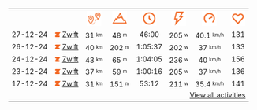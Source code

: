 <table>
    <tr>
        <th></th>
        <th></th>
        <th align="center"><img src="https://raw.githubusercontent.com/robiningelbrecht/strava-activities/master/public/distance.svg" width="30" alt="distance" title="distance"/></th>
        <th align="center"><img src="https://raw.githubusercontent.com/robiningelbrecht/strava-activities/master/public/elevation.svg" width="30" alt="elevation" title="elevation"/></th>
        <th align="center"><img src="https://raw.githubusercontent.com/robiningelbrecht/strava-activities/master/public/time.svg" width="30" alt="time" title="time"/></th>
        <th align="center"><img src="https://raw.githubusercontent.com/robiningelbrecht/strava-activities/master/public/average-watt.svg" width="30" alt="average watts" title="average watts"/></th>
        <th align="center"><img src="https://raw.githubusercontent.com/robiningelbrecht/strava-activities/master/public/average-speed.svg" width="30" alt="average speed" title="average speed"/></th>
        <th align="center"><img src="https://raw.githubusercontent.com/robiningelbrecht/strava-activities/master/public/heart-rate.svg" width="30" alt="average heart rate" title="average heart rate"/></th>
    </tr>
            <tr>
            <td>27-12-24</td>
            <td>
                                <img src="https://raw.githubusercontent.com/robiningelbrecht/strava-activities/master/public/activity-virtual-ride-zwift.svg" width="12" alt="Zwift" title="Zwift"/>
<a href="https://www.strava.com/activities/13199986035" title="Kcal: 543 | Gear: None ">Zwift</a>
            </td>
            <td align="center">31 <sup><sub>km</sub></sup></td>
            <td align="center">48 <sup><sub>m</sub></sup></td>
            <td align="center">46:00</td>
            <td align="center">205 <sup><sub>w</sub></sup></td>
            <td align="center">40.1 <sup><sub>km/h</sub></sup></td>
            <td align="center">131</td>
        </tr>
            <tr>
            <td>26-12-24</td>
            <td>
                                <img src="https://raw.githubusercontent.com/robiningelbrecht/strava-activities/master/public/activity-virtual-ride-zwift.svg" width="12" alt="Zwift" title="Zwift"/>
<a href="https://www.strava.com/activities/13191417520" title="Kcal: 759 | Gear: None ">Zwift</a>
            </td>
            <td align="center">40 <sup><sub>km</sub></sup></td>
            <td align="center">202 <sup><sub>m</sub></sup></td>
            <td align="center">1:05:37</td>
            <td align="center">202 <sup><sub>w</sub></sup></td>
            <td align="center">37 <sup><sub>km/h</sub></sup></td>
            <td align="center">133</td>
        </tr>
            <tr>
            <td>24-12-24</td>
            <td>
                                <img src="https://raw.githubusercontent.com/robiningelbrecht/strava-activities/master/public/activity-virtual-ride-zwift.svg" width="12" alt="Zwift" title="Zwift"/>
<a href="https://www.strava.com/activities/13180299100" title="Kcal: 865 | Gear: None ">Zwift</a>
            </td>
            <td align="center">43 <sup><sub>km</sub></sup></td>
            <td align="center">65 <sup><sub>m</sub></sup></td>
            <td align="center">1:04:05</td>
            <td align="center">236 <sup><sub>w</sub></sup></td>
            <td align="center">40 <sup><sub>km/h</sub></sup></td>
            <td align="center">156</td>
        </tr>
            <tr>
            <td>23-12-24</td>
            <td>
                                <img src="https://raw.githubusercontent.com/robiningelbrecht/strava-activities/master/public/activity-virtual-ride-zwift.svg" width="12" alt="Zwift" title="Zwift"/>
<a href="https://www.strava.com/activities/13176502621" title="Kcal: 706 | Gear: None ">Zwift</a>
            </td>
            <td align="center">37 <sup><sub>km</sub></sup></td>
            <td align="center">59 <sup><sub>m</sub></sup></td>
            <td align="center">1:00:16</td>
            <td align="center">205 <sup><sub>w</sub></sup></td>
            <td align="center">37 <sup><sub>km/h</sub></sup></td>
            <td align="center">136</td>
        </tr>
            <tr>
            <td>17-12-24</td>
            <td>
                                <img src="https://raw.githubusercontent.com/robiningelbrecht/strava-activities/master/public/activity-virtual-ride-zwift.svg" width="12" alt="Zwift" title="Zwift"/>
<a href="https://www.strava.com/activities/13136163056" title="Kcal: 644 | Gear: None ">Zwift</a>
            </td>
            <td align="center">31 <sup><sub>km</sub></sup></td>
            <td align="center">151 <sup><sub>m</sub></sup></td>
            <td align="center">53:12</td>
            <td align="center">211 <sup><sub>w</sub></sup></td>
            <td align="center">35.4 <sup><sub>km/h</sub></sup></td>
            <td align="center">141</td>
        </tr>
                <tr>
            <td colspan="8" align="right"><a href="https://github.com/robiningelbrecht/strava-activities#activities">View all activities</a></td>
        </tr>
    </table>
